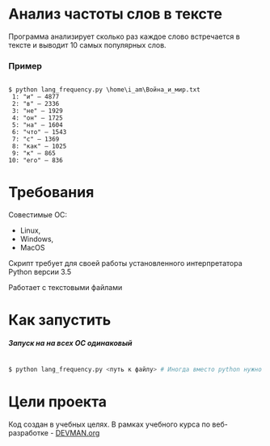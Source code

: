 # Анализ частоты слов в тексте

Программа анализирует сколько раз каждое слово встречается в тексте и выводит 10 самых популярных слов.

### Пример

```#!bash

$ python lang_frequency.py \home\i_am\Война_и_мир.txt
 1: "и" — 4877
 2: "в" — 2336
 3: "не" — 1929
 4: "он" — 1725
 5: "на" — 1604
 6: "что" — 1543
 7: "с" — 1369
 8: "как" — 1025
 9: "к" — 865
10: "его" — 836

```

# Требования

Совестимые OC:
* Linux,
* Windows,
* MacOS

Скрипт требует для своей работы установленного интерпретатора Python версии 3.5

Работает с текстовыми файлами

# Как запустить

##### Запуск на на всех ОС одинаковый

```bash

$ python lang_frequency.py <путь к файлу> # Иногда вместо python нужно писать python3

```

# Цели проекта

Код создан в учебных целях. В рамках учебного курса по веб-разработке - [DEVMAN.org](https://devman.org)
